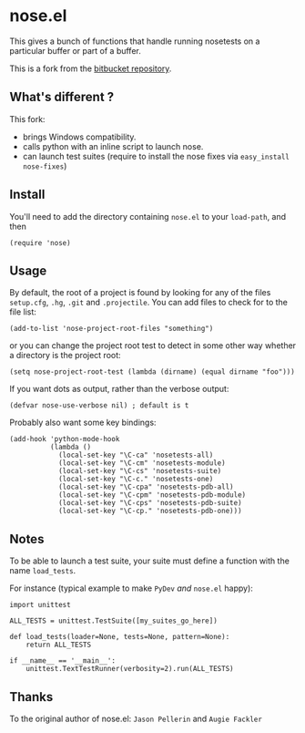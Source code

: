 nose.el
=======

This gives a bunch of functions that handle running nosetests on a
particular buffer or part of a buffer.

This is a fork from the [bitbucket repository][fork].

What's different ?
------------------

This fork:
- brings Windows compatibility.
- calls python with an inline script to launch nose.
- can launch test suites (require to install the nose fixes via
`easy_install nose-fixes`)

Install
-------

You'll need to add the directory containing `nose.el` to your `load-path`,
and then

    (require 'nose)

Usage
-------

By default, the root of a project is found by looking for any of the files
`setup.cfg`, `.hg`, `.git` and `.projectile`. You can add files to check
for to the file list:

    (add-to-list 'nose-project-root-files "something")

or you can change the project root test to detect in some other way
whether a directory is the project root:

    (setq nose-project-root-test (lambda (dirname) (equal dirname "foo")))

If you want dots as output, rather than the verbose output:

    (defvar nose-use-verbose nil) ; default is t

Probably also want some key bindings:

    (add-hook 'python-mode-hook
              (lambda ()
                (local-set-key "\C-ca" 'nosetests-all)
                (local-set-key "\C-cm" 'nosetests-module)
                (local-set-key "\C-cs" 'nosetests-suite)
                (local-set-key "\C-c." 'nosetests-one)
                (local-set-key "\C-cpa" 'nosetests-pdb-all)
                (local-set-key "\C-cpm" 'nosetests-pdb-module)
                (local-set-key "\C-cps" 'nosetests-pdb-suite)
                (local-set-key "\C-cp." 'nosetests-pdb-one)))

Notes
------

To be able to launch a test suite, your suite must define a function with
the name `load_tests`.

For instance (typical example to make `PyDev` *and* `nose.el` happy):

    import unittest

    ALL_TESTS = unittest.TestSuite([my_suites_go_here]) 

    def load_tests(loader=None, tests=None, pattern=None):
        return ALL_TESTS

    if __name__ == '__main__':
        unittest.TextTestRunner(verbosity=2).run(ALL_TESTS)

Thanks
------

To the original author of nose.el:  `Jason Pellerin` and `Augie Fackler`


[fork]: https://bitbucket.org/durin42/nosemacs/overview
